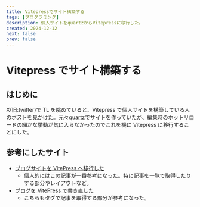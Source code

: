 ```yaml
---
title: Vitepressでサイト構築する
tags: [プログラミング]
description: 個人サイトをquartzからVitepressに移行した。
created: 2024-12-12
next: false
prev: false
---
```


# Vitepress でサイト構築する

## はじめに

X(旧:twitter)で TL を眺めていると、Vitepress で個人サイトを構築している人のポストを見かけた。元々[quartz](https://quartz.jzhao.xyz/)でサイトを作っていたが、編集時のホットリロードの細かな挙動が気に入らなかったのでこれを機に Vitepress に移行することにした。

## 参考にしたサイト

- [ブログサイトを VitePress へ移行した](https://nshmura.com/posts/migration-to-vitepress/)
  - 個人的にはこの記事が一番参考になった。特に記事を一覧で取得したりする部分やレイアウトなど。
- [ブログを VitePress で書き直した](https://www.codingfeline.com/2023/08/20/renewed-blog-vitepress/)
  - こちらもタグで記事を取得する部分が参考になった。
